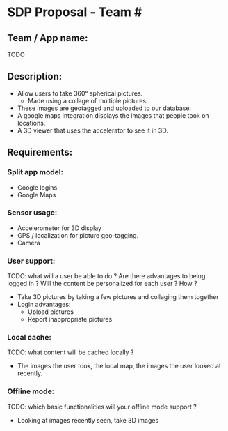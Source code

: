 # SDP Proposal - Team \#

## Team / App name:
TODO

## Description:
- Allow users to take 360° spherical pictures.
    - Made using a collage of multiple pictures.
- These images are geotagged and uploaded to our database.
- A google maps integration displays the images that people took on locations.
- A 3D viewer that uses the accelerator to see it in 3D.

## Requirements:
### Split app model: 
- Google logins
- Google Maps

### Sensor usage:
- Accelerometer for 3D display
- GPS / localization for picture geo-tagging.
- Camera

### User support:
TODO: what will a user be able to do ? Are there advantages to being logged in ? Will the content be personalized for each user ? How ?
- Take 3D pictures by taking a few pictures and collaging them together
- Login advantages:
    - Upload pictures
    - Report inappropriate pictures

### Local cache:
TODO: what content will be cached locally ?
- The images the user took, the local map, the images the user looked at recently.

### Offline mode:
TODO: which basic functionalities will your offline mode support ?
- Looking at images recently seen, take 3D images
